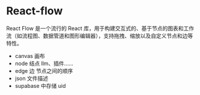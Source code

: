 # React-flow

React Flow 是一个流行的 React 库，用于构建交互式的、基于节点的图表和工作流（如流程图、数据管道和图形编辑器），支持拖拽、缩放以及自定义节点和边等特性。

- canvas 画布
- node 结点 llm、插件......
- edge 边  节点之间的顺序
- json 文件描述
- supabase 中存储 uid








